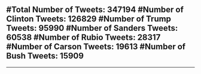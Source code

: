 #Total Number of Tweets: 347194 
#Number of Clinton Tweets: 126829
#Number of Trump Tweets: 95990
#Number of Sanders Tweets: 60538
#Number of Rubio Tweets: 28317
#Number of Carson Tweets: 19613
#Number of Bush Tweets: 15909
---
---
